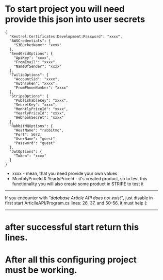 # To start project you will need provide this json into user secrets
```
{
  "Kestrel:Certificates:Development:Password": "xxxx",
  "AWSCredentials": {
    "S3BucketName": "xxxx"
  },
  "SendGridOptions": {
    "ApiKey": "xxxx",
    "FromEmail": "xxxx",
    "NameOfSender": "xxxx"
  },
  "TwilioOptions": {
    "AccountSid": "xxxx",
    "AuthToken": "xxxx",
    "FromPhoneNumber": "xxxx"
  },
  "StripeOptions": {
    "PublishableKey": "xxxx",
    "SecretKey": "xxxx",
    "MonhtlyPriceId": "xxxx",
    "YearlyPriceId": "xxxx",
    "WebhookSecret": "xxxx"
  },
  "RabbitMQOptions": {
    "HostName": "rabbitmq",
    "Port": 5672,
    "UserName": "guest",
    "Password": "guest"
  },
  "JwtOptions": {
    "Token": "xxxx"
  }
}
```
* xxxx -  mean, that you need provide your own values
* MonthlyPriceId & YearlyPriceId - it's created product, so to test this functionality you will also create some product in STRIPE to test it
___
If you encounter with *"database Article API does not exist"*, just disable in first start ArticlleAPI/Program.cs lines:
26, 37, and 50-56, it must help (:
___
# after successful start return this lines.
# After all this configuring project must be working.
